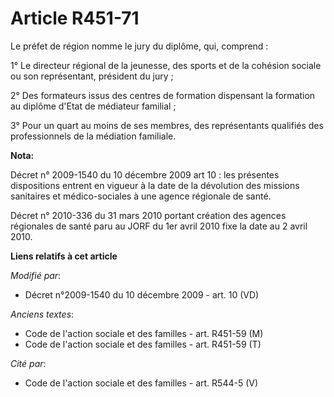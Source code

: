 # Article R451-71

Le préfet de région nomme le jury du diplôme, qui, comprend : 

1° Le      directeur régional de la jeunesse, des sports et de la cohésion sociale  ou son représentant, président du jury ; 

2° Des formateurs issus des centres de formation dispensant la formation au diplôme d'Etat de médiateur familial ; 

3° Pour un quart au moins de ses membres, des représentants qualifiés des professionnels de la médiation familiale.

**Nota:**

Décret n° 2009-1540 du 10 décembre 2009 art 10 : les présentes dispositions entrent en vigueur à la date de la dévolution des
missions sanitaires et médico-sociales à une agence régionale de santé. 

Décret n° 2010-336 du 31 mars 2010 portant création des agences régionales de santé paru au JORF du 1er avril 2010 fixe la
date au 2   avril 2010.

**Liens relatifs à cet article**

_Modifié par_:

  - Décret n°2009-1540 du 10 décembre 2009 - art. 10 (VD)

_Anciens textes_:

  - Code de l'action sociale et des familles - art. R451-59 (M)
  - Code de l'action sociale et des familles - art. R451-59 (T)

_Cité par_:

  - Code de l'action sociale et des familles - art. R544-5 (V)
